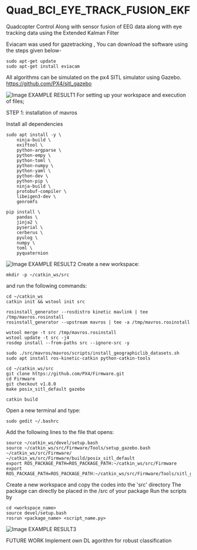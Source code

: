 # Quad_BCI_EYE_TRACK_FUSION_EKF
Quadcopter Control Along with sensor fusion of EEG data along with eye tracking data using the Extended Kalman Filter

Eviacam was used for gazetracking ,
You can download the software using the steps given below-

```
sudo apt-get update
sudo apt-get install eviacam
```
All algorithms can be simulated on the px4 SITL simulator using Gazebo.
https://github.com/PX4/sitl_gazebo

![Image EXAMPLE RESULT1](https://github.com/Matnay/Quad_BCI_EYE_TRACK_FUSION_EKF/blob/master/Screenshot%20from%202019-06-30%2019-06-19.png)
For setting up your workspace and execution of files;

STEP 1:
installation of mavros

Install all dependencies

```
sudo apt install -y \
	ninja-build \
	exiftool \
	python-argparse \
	python-empy \
	python-toml \
	python-numpy \
	python-yaml \
	python-dev \
	python-pip \
	ninja-build \
	protobuf-compiler \
	libeigen3-dev \
	genromfs

pip install \
	pandas \
	jinja2 \
	pyserial \
	cerberus \
	pyulog \
	numpy \
	toml \
	pyquaternion
```
![Image EXAMPLE RESULT2](https://github.com/Matnay/Quad_BCI_EYE_TRACK_FUSION_EKF/blob/master/Screenshot%20from%202020-03-13%2023-10-28.png)
Create a new workspace:	
```	
mkdir -p ~/catkin_ws/src
```
and run the following commands:
```
cd ~/catkin_ws
catkin init && wstool init src

rosinstall_generator --rosdistro kinetic mavlink | tee /tmp/mavros.rosinstall
rosinstall_generator --upstream mavros | tee -a /tmp/mavros.rosinstall

wstool merge -t src /tmp/mavros.rosinstall
wstool update -t src -j4
rosdep install --from-paths src --ignore-src -y

sudo ./src/mavros/mavros/scripts/install_geographiclib_datasets.sh
sudo apt install ros-kinetic-catkin python-catkin-tools

cd ~/catkin_ws/src
git clone https://github.com/PX4/Firmware.git
cd Firmware
git checkout v1.8.0
make posix_sitl_default gazebo

catkin build
```

Open a new terminal and type:
```
sudo gedit ~/.bashrc
```
Add the following lines to the file that opens:
```
source ~/catkin_ws/devel/setup.bash
source ~/catkin_ws/src/Firmware/Tools/setup_gazebo.bash ~/catkin_ws/src/Firmware/ ~/catkin_ws/src/Firmware/build/posix_sitl_default
export ROS_PACKAGE_PATH=ROS_PACKAGE_PATH:~/catkin_ws/src/Firmware
export ROS_PACKAGE_PATH=ROS_PACKAGE_PATH:~/catkin_ws/src/Firmware/Tools/sitl_gazebo
```
Create a new workspace and copy the codes into the 'src' directory
The package can directly be placed in the /src of your package
Run the scripts by
```
cd <workspace_name>
source devel/setup.bash
rosrun <package_name> <script_name.py>
```
![Image EXAMPLE RESULT3](https://github.com/Matnay/Quad_BCI_EYE_TRACK_FUSION_EKF/blob/master/Screenshot%20from%202020-05-01%2015-56-23.png)

FUTURE WORK
Implement own DL agorithm for robust classification
